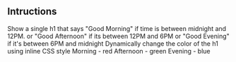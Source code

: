 ## Intructions
Show a single h1 that says "Good Morning" if time is between midnight and 12PM.
or "Good Afternoon" if its between 12PM and 6PM
or "Good Evening" if it's between 6PM and midnight
Dynamically change the color of the h1 using inline CSS style
Morning - red Afternoon - green Evening - blue
